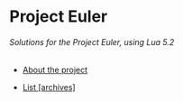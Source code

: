 # Project Euler

###### Solutions for the Project Euler, using Lua 5.2

- [About the project](https://projecteuler.net/about)

- [List \[archives\]](https://projecteuler.net/archives)

